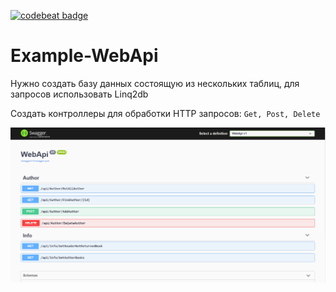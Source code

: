 [![codebeat badge](https://codebeat.co/badges/7538589b-305b-4ac4-9289-06ba99ec40ac)](https://codebeat.co/projects/github-com-yri066-example-webapi-main)
# Example-WebApi

Нужно создать базу данных состоящую из нескольких таблиц, для запросов использовать Linq2db

Создать контроллеры для обработки HTTP запросов: `Get, Post, Delete`


![Контроллеры](https://github.com/yri066/Example-WebApi/blob/main/image/controllers.png?raw=true)
